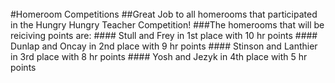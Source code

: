 <br/>
#Homeroom Competitions
##Great Job to all homerooms that participated in the Hungry Hungry Teacher Competition!
###The homerooms that will be reiciving points are:
#### Stull and Frey in 1st place with 10 hr points
#### Dunlap and Oncay in 2nd place with 9 hr points
#### Stinson and Lanthier in 3rd place with 8 hr points
#### Yosh and Jezyk in 4th place with 5 hr points



<!--###At the Soccer Field (Gym if raining)
####Rules:
>####3 participants per homeroom
>####Handkerchiefs will be tied around the participants' legs
>####The handkerchief must be on until you finish the race
>####The race will be 10 meters long
>####You will have to go to the cone on the other side and then come back
###Homeroom reps, don't forget to choose representatives for the competition.-->

<!--# Look At the Books Drive

### When: 5/20-6/3
### What: Collecting gently used books to help raise money for Nepal earthquake relief
### _The books will be sold to the Recycle Bookstore, and all profits will be donated_
### Where: Collection boxes are located in both locker rooms and in front of the MP room-->


